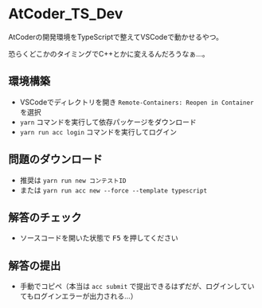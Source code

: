 # AtCoder_TS_Dev

AtCoderの開発環境をTypeScriptで整えてVSCodeで動かせるやつ。

恐らくどこかのタイミングでC++とかに変えるんだろうなぁ…。

## 環境構築

- VSCodeでディレクトリを開き `Remote-Containers: Reopen in Container` を選択
- `yarn` コマンドを実行して依存パッケージをダウンロード
- `yarn run acc login` コマンドを実行してログイン

## 問題のダウンロード

- 推奨は `yarn run new コンテストID`
- または `yarn run acc new --force --template typescript`

## 解答のチェック

- ソースコードを開いた状態で <kbd>F5</kbd> を押してください

## 解答の提出

- 手動でコピペ（本当は `acc submit` で提出できるはずだが、ログインしていてもログインエラーが出力される…）
